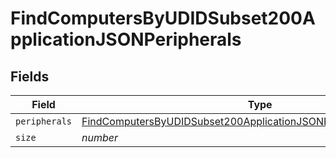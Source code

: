 # FindComputersByUDIDSubset200ApplicationJSONPeripherals


## Fields

| Field                                                                                                                                                               | Type                                                                                                                                                                | Required                                                                                                                                                            | Description                                                                                                                                                         | Example                                                                                                                                                             |
| ------------------------------------------------------------------------------------------------------------------------------------------------------------------- | ------------------------------------------------------------------------------------------------------------------------------------------------------------------- | ------------------------------------------------------------------------------------------------------------------------------------------------------------------- | ------------------------------------------------------------------------------------------------------------------------------------------------------------------- | ------------------------------------------------------------------------------------------------------------------------------------------------------------------- |
| `peripherals`                                                                                                                                                       | [FindComputersByUDIDSubset200ApplicationJSONPeripheralsPeripherals](../../models/operations/findcomputersbyudidsubset200applicationjsonperipheralsperipherals.md)[] | :heavy_minus_sign:                                                                                                                                                  | N/A                                                                                                                                                                 |                                                                                                                                                                     |
| `size`                                                                                                                                                              | *number*                                                                                                                                                            | :heavy_minus_sign:                                                                                                                                                  | N/A                                                                                                                                                                 | 1                                                                                                                                                                   |